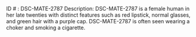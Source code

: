 ID # : DSC-MATE-2787
Description: DSC-MATE-2787 is a female human in her late twenties with distinct features such as red lipstick, normal glasses, and green hair with a purple cap. DSC-MATE-2787 is often seen wearing a choker and smoking a cigarette.